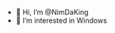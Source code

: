- 👋 Hi, I’m @NimDaKing
- 👀 I’m interested in Windows

<!---
NimDaKing/NimDaKing is a ✨ special ✨ repository because its `README.md` (this file) appears on your GitHub profile.
You can click the Preview link to take a look at your changes.
--->
